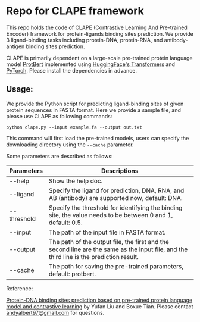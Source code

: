 # Repo for CLAPE framework

This repo holds the code of CLAPE (Contrastive Learning And Pre-trained Encoder) framework for protein-ligands binding sites prediction. We provide 3 ligand-binding tasks including protein-DNA, protein-RNA, and antibody-antigen binding sites prediction. 

CLAPE is primarily dependent on a large-scale pre-trained protein language model [ProtBert](https://huggingface.co/Rostlab/prot_bert)  implemented using [HuggingFace's Transformers](https://huggingface.co/) and [PyTorch](https://pytorch.org/). Please install the dependencies in advance. 

## Usage:

We provide the Python script for predicting ligand-binding sites of given protein sequences in FASTA format. Here we provide a sample file, and please use CLAPE as following commands:

```
python clape.py --input example.fa --output out.txt
```

This command will first load the pre-trained models, users can specify the downloading directory using the `--cache` parameter.

Some parameters are described as follows:

| Parameters  | Descriptions                                                 |
| ----------- | ------------------------------------------------------------ |
| --help      | Show the help doc.                                           |
| --ligand    | Specify the ligand for prediction, DNA, RNA, and AB (antibody) are supported now, default: DNA. |
| --threshold | Specify the threshold for identifying the binding site, the value needs to be between 0 and 1, default: 0.5. |
| --input     | The path of the input file in FASTA format.                  |
| --output    | The path of the output file, the first and the second line are the same as the input file, and the third line is the prediction result. |
| --cache     | The path for saving the pre-trained parameters, default: protbert. |

Reference: 

[Protein-DNA binding sites prediction based on pre-trained protein language model and contrastive learning](https://arxiv.org/abs/2306.15912) by Yufan Liu and Boxue Tian. 
Please contact andyalbert97@gmail.com for questions. 
